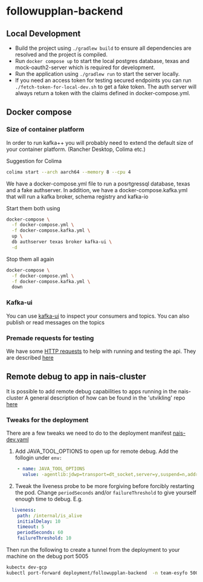 # followupplan-backend

## Local Development
- Build the project using `./gradlew build` to ensure all dependencies are resolved and the project is compiled.
- Run `docker compose up` to start the local postgres database, texas and mock-oauth2-server which is required for development.
- Run the application using `./gradlew run` to start the server locally.
- If you need an access token for testing secured endpoints you can run `./fetch-token-for-local-dev.sh` to get a fake token.
The auth server will always return a token with the claims defined in docker-compose.yml.

## Docker compose
### Size of container platform
In order to run kafka++ you will probably need to extend the default size of your container platform. (Rancher Desktop, Colima etc.)

Suggestion for Colima
```bash
colima start --arch aarch64 --memory 8 --cpu 4 
```

We have a docker-compose.yml file to run a posrtgressql database, texas and a fake authserver.
In addition, we have a docker-compose.kafka.yml that will run a kafka broker, schema registry and kafka-io

Start them both using
```bash
docker-compose \
  -f docker-compose.yml \
  -f docker-compose.kafka.yml \
  up \
  db authserver texas broker kafka-ui \
  -d
```
Stop them all again
```bash
docker-compose \
  -f docker-compose.yml \
  -f docker-compose.kafka.yml \
  down
```

### Kafka-ui 
You can use [kafka-ui](http://localhost:9000) to inspect your consumers and topics. You can also publish or read messages on the topics

### Premade requests for testing
We have some [HTTP requests](https://www.jetbrains.com/help/idea/http-client-in-product-code-editor.html) to help with 
running and testing the api. They are described [here](./src/test/http/README.md)

## Remote debug to app in nais-cluster
It is possible to add remote debug capabilities to apps running in the nais-cluster
A general description of how can be found in the 'utvikling' repo [here](https://github.com/navikt/utvikling/blob/main/docs/teknisk/Remote_debug_i_Intellij.md)

### Tweaks for the deployment
There are a few tweaks we need to do to the deployment manifest [nais-dev.yaml](./nais/nais-dev.yaml)

1. Add JAVA_TOOL_OPTIONS to open up for remote debug. Add the follogin under ```env:``` 
```yaml
    - name: JAVA_TOOL_OPTIONS
      value: -agentlib:jdwp=transport=dt_socket,server=y,suspend=n,address=*:5005
```
2. Tweak the liveness probe to be more forgiving before forcibly restarting the pod. Change ```periodSeconds``` and/or ```failureThreshold``` to give yourself enough time to debug. E.g.
```yaml
  liveness:
    path: /internal/is_alive
    initialDelay: 10
    timeout: 5
    periodSeconds: 60
    failureThreshold: 10 
```

Then run the following to create a tunnel from the deployment to your machine on the debug port 5005
```bash
kubectx dev-gcp
kubectl port-forward deployment/followupplan-backend  -n team-esyfo 5005:5005
```

